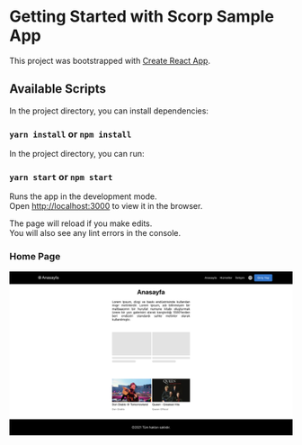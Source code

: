 # Getting Started with Scorp Sample App

This project was bootstrapped with [Create React App](https://github.com/facebook/create-react-app).

## Available Scripts

In the project directory, you can install dependencies:

### `yarn install` or `npm install`

In the project directory, you can run:

### `yarn start` or `npm start`

Runs the app in the development mode.\
Open [http://localhost:3000](http://localhost:3000) to view it in the browser.

The page will reload if you make edits.\
You will also see any lint errors in the console.



### Home Page

![Homepage](https://github.com/brkyzc-uk/scorp-react-sample/blob/main/homepage.png)

